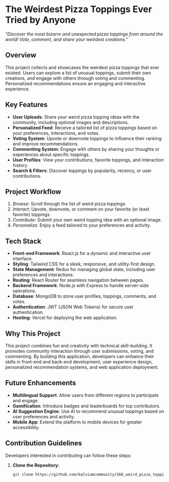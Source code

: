 # The Weirdest Pizza Toppings Ever Tried by Anyone

*"Discover the most bizarre and unexpected pizza toppings from around the world! Vote, comment, and share your weirdest creations."*

## Overview
This project collects and showcases the weirdest pizza toppings that ever existed. Users can explore a list of unusual toppings, submit their own creations, and engage with others through voting and commenting. Personalized recommendations ensure an engaging and interactive experience.

## Key Features

* **User Uploads**: Share your weird pizza topping ideas with the community, including optional images and descriptions.
* **Personalized Feed**: Receive a tailored list of pizza toppings based on your preferences, interactions, and votes.
* **Voting System**: Upvote or downvote toppings to influence their ranking and improve recommendations.
* **Commenting System**: Engage with others by sharing your thoughts or experiences about specific toppings.
* **User Profiles**: View your contributions, favorite toppings, and interaction history.
* **Search & Filters**: Discover toppings by popularity, recency, or user contributions.

## Project Workflow
1. *Browse*: Scroll through the list of weird pizza toppings.
2. *Interact*: Upvote, downvote, or comment on your favorite (or least favorite) toppings.
3. *Contribute*: Submit your own weird topping idea with an optional image.
4. *Personalize*: Enjoy a feed tailored to your preferences and activity.

## Tech Stack

* **Front-end Framework**: React.js for a dynamic and interactive user interface.
* **Styling**: Tailwind CSS for a sleek, responsive, and utility-first design.
* **State Management**: Redux for managing global state, including user preferences and interactions.
* **Routing**: React Router for seamless navigation between pages.
* **Backend Framework**: Node.js with Express to handle server-side operations.
* **Database**: MongoDB to store user profiles, toppings, comments, and votes.
* **Authentication**: JWT (JSON Web Tokens) for secure user authentication.
* **Hosting**: Vercel for deploying the web application.

## Why This Project
This project combines fun and creativity with technical skill-building. It promotes community interaction through user submissions, voting, and commenting. By building this application, developers can enhance their skills in front-end and back-end development, user experience design, personalized recommendation systems, and web application deployment.

## Future Enhancements

* **Multilingual Support**: Allow users from different regions to participate and engage.
* **Gamification**: Introduce badges and leaderboards for top contributors.
* **AI Suggestion Engine**: Use AI to recommend unusual toppings based on user preferences and activity.
* **Mobile App**: Extend the platform to mobile devices for greater accessibility.

## Contribution Guidelines
Developers interested in contributing can follow these steps:

1. **Clone the Repository:**
   ```bash
   git clone https://github.com/kalviumcommunity/S66_weird_pizza_toppings.git
